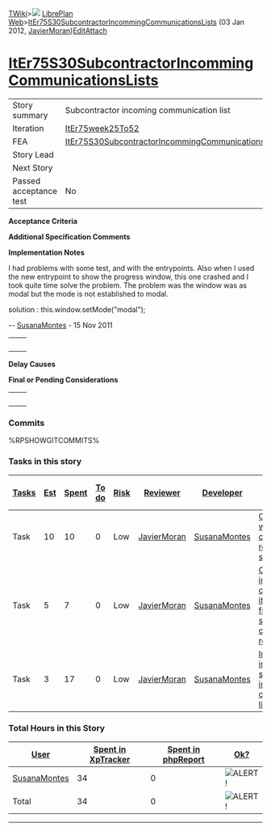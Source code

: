 [TWiki](/twiki/Main/WebHome)&gt;![](/twiki/TWiki/TWikiDocGraphics/web-bg-small.gif) [LibrePlan Web](/twiki/LibrePlan/WebHome)&gt;[ItEr75S30SubcontractorIncommingCommunicationsLists](http://wiki.libreplan-enterprise.com/twiki/LibrePlan/ItEr75S30SubcontractorIncommingCommunicationsLists "Topic revision: 5 (03 Jan 2012 - 13:16:58)") (03 Jan 2012, [JavierMoran](/twiki/Main/JavierMoran))[Edit](http://wiki.libreplan-enterprise.com/twiki/bin/edit/LibrePlan/ItEr75S30SubcontractorIncommingCommunicationsLists?t=1520337929 "Edit this topic text")[Attach](/twiki/bin/attach/LibrePlan/ItEr75S30SubcontractorIncommingCommunicationsLists "Attach an image or document to this topic")

 [ItEr75S30SubcontractorIncommingCommunicationsLists](/twiki/LibrePlan/ItEr75S30SubcontractorIncommingCommunicationsLists)
======================================================================================================================================================================================



|                        |                                                                                                                                    |
|------------------------|------------------------------------------------------------------------------------------------------------------------------------|
| Story summary          | Subcontractor incoming communication list                                                                                          |
| Iteration              | [ItEr75week25To52](/twiki/LibrePlan/ItEr75week25To52)                                                                     |
| FEA                    | [ItEr75S30SubcontractorIncommingCommunicationsLists](/twiki/LibrePlan/ItEr75S30SubcontractorIncommingCommunicationsLists) |
| Story Lead             |                                                                                                                                    |
| Next Story             |                                                                                                                                    |
| Passed acceptance test | No                                                                                                                                 |

**Acceptance Criteria**

**Additional Specification Comments**

**Implementation Notes**

I had problems with some test, and with the entrypoints. Also when I used the new entrypoint to show the progress window, this one crashed and I took quite time solve the problem. The problem was the window was as modal but the mode is not established to modal.

solution : this.window.setMode("modal");

-- [SusanaMontes](/twiki/Main/SusanaMontes) - 15 Nov 2011

|     |     |
|-----|-----|
|     |     |

**Delay Causes**

**Final or Pending Considerations**

|     |     |
|-----|-----|
|     |     |

###  Commits

%RPSHOWGITCOMMITS%

###  Tasks in this story



| [Tasks](http://wiki.libreplan-enterprise.com/twiki/LibrePlan/ItEr75S30SubcontractorIncommingCommunicationsLists?sortcol=0;table=2;up=0#sorted_table "Sort by this column") | [Est](http://wiki.libreplan-enterprise.com/twiki/LibrePlan/ItEr75S30SubcontractorIncommingCommunicationsLists?sortcol=1;table=2;up=0#sorted_table "Sort by this column") | [Spent](http://wiki.libreplan-enterprise.com/twiki/LibrePlan/ItEr75S30SubcontractorIncommingCommunicationsLists?sortcol=2;table=2;up=0#sorted_table "Sort by this column") | [To do](http://wiki.libreplan-enterprise.com/twiki/LibrePlan/ItEr75S30SubcontractorIncommingCommunicationsLists?sortcol=3;table=2;up=0#sorted_table "Sort by this column") | [Risk](http://wiki.libreplan-enterprise.com/twiki/LibrePlan/ItEr75S30SubcontractorIncommingCommunicationsLists?sortcol=4;table=2;up=0#sorted_table "Sort by this column") | [Reviewer](http://wiki.libreplan-enterprise.com/twiki/LibrePlan/ItEr75S30SubcontractorIncommingCommunicationsLists?sortcol=5;table=2;up=0#sorted_table "Sort by this column") | [Developer](http://wiki.libreplan-enterprise.com/twiki/LibrePlan/ItEr75S30SubcontractorIncommingCommunicationsLists?sortcol=6;table=2;up=0#sorted_table "Sort by this column") | [Task Name](http://wiki.libreplan-enterprise.com/twiki/LibrePlan/ItEr75S30SubcontractorIncommingCommunicationsLists?sortcol=7;table=2;up=0#sorted_table "Sort by this column") | [Start Date](http://wiki.libreplan-enterprise.com/twiki/LibrePlan/ItEr75S30SubcontractorIncommingCommunicationsLists?sortcol=8;table=2;up=0#sorted_table "Sort by this column") | [Est End Date](http://wiki.libreplan-enterprise.com/twiki/LibrePlan/ItEr75S30SubcontractorIncommingCommunicationsLists?sortcol=9;table=2;up=0#sorted_table "Sort by this column") | [End Date](http://wiki.libreplan-enterprise.com/twiki/LibrePlan/ItEr75S30SubcontractorIncommingCommunicationsLists?sortcol=10;table=2;up=0#sorted_table "Sort by this column") |
|-------------------------------------------------------------------------------------------------------------------------------------------------------------------------------------|-----------------------------------------------------------------------------------------------------------------------------------------------------------------------------------|-------------------------------------------------------------------------------------------------------------------------------------------------------------------------------------|-------------------------------------------------------------------------------------------------------------------------------------------------------------------------------------|------------------------------------------------------------------------------------------------------------------------------------------------------------------------------------|----------------------------------------------------------------------------------------------------------------------------------------------------------------------------------------|-----------------------------------------------------------------------------------------------------------------------------------------------------------------------------------------|-----------------------------------------------------------------------------------------------------------------------------------------------------------------------------------------|------------------------------------------------------------------------------------------------------------------------------------------------------------------------------------------|--------------------------------------------------------------------------------------------------------------------------------------------------------------------------------------------|-----------------------------------------------------------------------------------------------------------------------------------------------------------------------------------------|
| Task                                                                                                                                                                                | 10                                                                                                                                                                                | 10                                                                                                                                                                                  | 0                                                                                                                                                                                   | Low                                                                                                                                                                                | [JavierMoran](/twiki/Main/JavierMoran)                                                                                                                                        | [SusanaMontes](/twiki/Main/SusanaMontes)                                                                                                                                       | [Create a list with all the communications received from subcontractors](/twiki/LibrePlan/AnA15S02SubcontractorIncommingCommunicationsLists#TasK1)                             |                                                                                                                                                                                          |                                                                                                                                                                                            |                                                                                                                                                                                         |
| Task                                                                                                                                                                                | 5                                                                                                                                                                                 | 7                                                                                                                                                                                   | 0                                                                                                                                                                                   | Low                                                                                                                                                                                | [JavierMoran](/twiki/Main/JavierMoran)                                                                                                                                        | [SusanaMontes](/twiki/Main/SusanaMontes)                                                                                                                                       | [Check the incoming communications items coming from subcontractor companies as reviewed](/twiki/LibrePlan/AnA15S02SubcontractorIncommingCommunicationsLists#TasK2)            |                                                                                                                                                                                          |                                                                                                                                                                                            |                                                                                                                                                                                         |
| Task                                                                                                                                                                                | 3                                                                                                                                                                                 | 17                                                                                                                                                                                  | 0                                                                                                                                                                                   | Low                                                                                                                                                                                | [JavierMoran](/twiki/Main/JavierMoran)                                                                                                                                        | [SusanaMontes](/twiki/Main/SusanaMontes)                                                                                                                                       | [Include a filter in the subcontractor incoming communication list](/twiki/LibrePlan/AnA15S02SubcontractorIncommingCommunicationsLists#TasK3)                                  |                                                                                                                                                                                          |                                                                                                                                                                                            | 0                                                                                                                                                                                       |

###  Total Hours in this Story

| [User](http://wiki.libreplan-enterprise.com/twiki/LibrePlan/ItEr75S30SubcontractorIncommingCommunicationsLists?sortcol=0;table=3;up=0#sorted_table "Sort by this column") | [Spent in XpTracker](http://wiki.libreplan-enterprise.com/twiki/LibrePlan/ItEr75S30SubcontractorIncommingCommunicationsLists?sortcol=1;table=3;up=0#sorted_table "Sort by this column") | [Spent in phpReport](http://wiki.libreplan-enterprise.com/twiki/LibrePlan/ItEr75S30SubcontractorIncommingCommunicationsLists?sortcol=2;table=3;up=0#sorted_table "Sort by this column") | [Ok?](http://wiki.libreplan-enterprise.com/twiki/LibrePlan/ItEr75S30SubcontractorIncommingCommunicationsLists?sortcol=3;table=3;up=0#sorted_table "Sort by this column") |
|------------------------------------------------------------------------------------------------------------------------------------------------------------------------------------|--------------------------------------------------------------------------------------------------------------------------------------------------------------------------------------------------|--------------------------------------------------------------------------------------------------------------------------------------------------------------------------------------------------|-----------------------------------------------------------------------------------------------------------------------------------------------------------------------------------|
| [SusanaMontes](/twiki/Main/SusanaMontes)                                                                                                                                  | 34                                                                                                                                                                                               | 0                                                                                                                                                                                                | ![ALERT!](/twiki/TWiki/TWikiDocGraphics/warning.gif "ALERT!")                                                                                                                 |
| Total                                                                                                                                                                              | 34                                                                                                                                                                                               | 0                                                                                                                                                                                                | ![ALERT!](/twiki/TWiki/TWikiDocGraphics/warning.gif "ALERT!")                                                                                                                 |

------------------------------------------------------------------------
